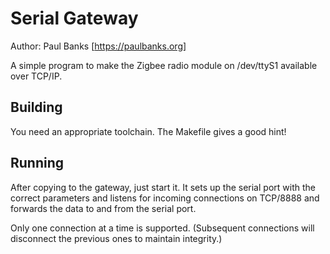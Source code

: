 Serial Gateway
==============
Author: Paul Banks [https://paulbanks.org]

A simple program to make the Zigbee radio module on /dev/ttyS1 
available over TCP/IP.

Building
--------

You need an appropriate toolchain. The Makefile gives a good hint!

Running
-------

After copying to the gateway, just start it. It sets up the serial
port with the correct parameters and listens for incoming connections 
on TCP/8888 and forwards the data to and from the serial port.

Only one connection at a time is supported. (Subsequent connections
will disconnect the previous ones to maintain integrity.)

